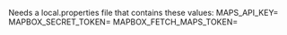 Needs a local.properties file that contains these values:
MAPS_API_KEY=<Google Maps Key>
MAPBOX_SECRET_TOKEN=<Secret Token from MapBox for showing maps>
MAPBOX_FETCH_MAPS_TOKEN=<Secret Token from MapBox with list:styles scope>
